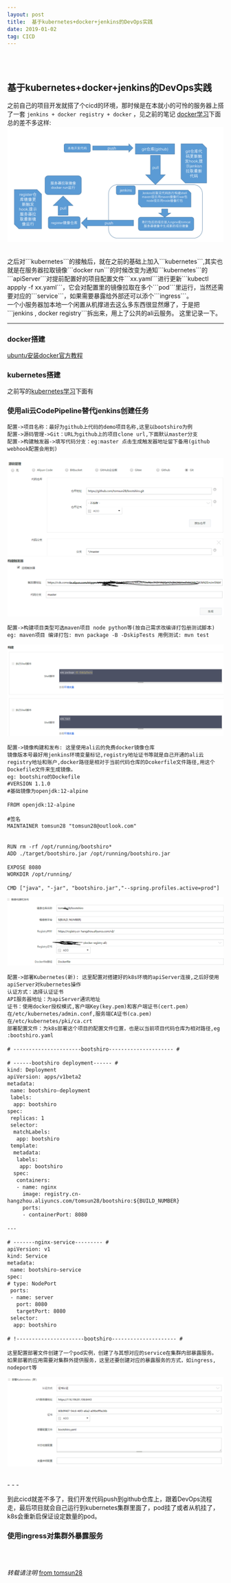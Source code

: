 ```yaml
---
layout: post
title:  基于kubernetes+docker+jenkins的DevOps实践 
date: 2019-01-02
tag: CICD
---
```


<br>
<br>

## 基于kubernetes+docker+jenkins的DevOps实践     

之前自己的项目开发就搭了个cicd的环境，那时候是在本就小的可怜的服务器上搭了一套 ```jenkins + docker registry + docker``` ，见之前的笔记
[docker学习](http://usthe.com/2017/12/docker_learn/)下面   
总的差不多这样:  
![image1](/images/posts/cicd/image1.PNG)  

<br>
之后对```kubernetes```的接触后，就在之前的基础上加入```kubernetes```,其实也就是在服务器拉取镜像```docker run```的时候改变为通知```kubernetes```的```apiServer```对提前配置好的项目配置文件```xx.yaml```进行更新```kubectl appply -f xx.yaml```，它会对配置里的镜像拉取在多个```pod```里运行，当然还需要对应的```service```，如果需要暴露给外部还可以添个```ingress```。  

<br>
一个小服务器加本地一个闲置从机撑进去这么多东西很显然爆了，于是把```jenkins , docker registry```拆出来，用上了公共的ali云服务。  
这里记录一下。  

- - -

### docker搭建  

[ubuntu安装docker官方教程](https://docs.docker.com/install/linux/docker-ce/ubuntu/)  


### kubernetes搭建  

之前写的[kubernetes学习](https://segmentfault.com/a/1190000017488220)下面有  


### 使用ali云CodePipeline替代jenkins创建任务  

````
配置->项目名称：最好为github上代码的demo项目名称,这里以bootshiro为例
配置->源码管理->Git：URL为github上的项目clone url,下面默认master分支
配置->构建触发器->填写代码分支：eg:master 点击生成触发器地址留下备用(github webhook配置会用到)
````
![image1](/images/posts/cicd/image2.PNG)  
![image1](/images/posts/cicd/image3.PNG)  

````
配置->构建项目类型可选maven项目 node python等(按自己需求改编译打包册测试脚本)
eg: maven项目 编译打包: mvn package -B -DskipTests 用例测试: mvn test
````
![image1](/images/posts/cicd/image4.PNG)  

````
配置->镜像构建和发布: 这里使用ali云的免费docker镜像仓库
镜像版本号最好用jenkins环境变量标记,registry地址证书等就是自己开通的ali云registry地址和账户,docker路径是相对于当前代码仓库的Dcokerfile文件路径,用这个Dockefile文件来生成镜像。
eg: bootshiro的Dockefile
#VERSION 1.1.0
#基础镜像为openjdk:12-alpine

FROM openjdk:12-alpine

#签名
MAINTAINER tomsun28 "tomsun28@outlook.com"


RUN rm -rf /opt/running/bootshiro*
ADD ./target/bootshiro.jar /opt/running/bootshiro.jar

EXPOSE 8080
WORKDIR /opt/running/

CMD ["java", "-jar", "bootshiro.jar","--spring.profiles.active=prod"]
````
![image1](/images/posts/cicd/image5.PNG)  

````
配置->部署Kubernetes(新): 这里配置对搭建好的k8s环境的apiServer连接,之后好使用apiServer对kubernetes操作
认证方式：选择认证证书
API服务器地址：为apiServer通讯地址
证书：使用docker授权模式,客户端Key(key.pem)和客户端证书(cert.pem)在/etc/kubernetes/admin.conf,服务端CA证书(ca.pem)在/etc/kubernetes/pki/ca.crt
部署配置文件：为k8s部署这个项目的配置文件位置，也是以当前项目代码仓库为相对路径,eg :bootshiro.yaml

# ----------------------bootshiro--------------------- #

# ------bootshiro deployment------ #
kind: Deployment
apiVersion: apps/v1beta2
metadata:
 name: bootshiro-deployment
 labels: 
  app: bootshiro
spec:
 replicas: 1
 selector:
  matchLabels:
   app: bootshiro
 template:
  metadata:
   labels:
    app: bootshiro
  spec:
   containers:
   - name: nginx
     image: registry.cn-hangzhou.aliyuncs.com/tomsun28/bootshiro:${BUILD_NUMBER}
     ports:
     - containerPort: 8080

---

# -------nginx-service--------- #
apiVersion: v1
kind: Service
metadata:
 name: bootshiro-service
spec:
# type: NodePort
 ports:
 - name: server
   port: 8080
   targetPort: 8080
 selector:
  app: bootshiro

# !----------------------bootshiro--------------------- #

这里配置部署文件创建了一个pod实例，创建了与其想对应的service在集群内部暴露服务。
如果部署的应用需要对集群外提供服务，这里还要创建对应的暴露服务的方式，如ingress, nodeport等
````
![image1](/images/posts/cicd/image6.PNG)  

<br>
- - -

到此cicd就差不多了，我们开发代码push到github仓库上，跟着DevOps流程走，最后项目就会自己运行到kubernetes集群里面了，pod挂了或者从机挂了，k8s会重新启保证设定数量的pod。

### 使用ingress对集群外暴露服务  







<br>
<br>

*转载请注明* [from tomsun28](http://usthe.com)
